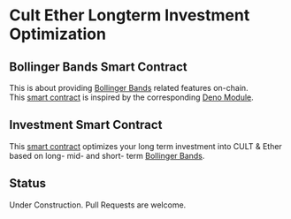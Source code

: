 # Cult Ether Longterm Investment Optimization

## Bollinger Bands Smart Contract
This is about providing [Bollinger Bands](https://deno.land/x/bollinger_bands) related features on-chain.  
This [smart contract](https://github.com/cultfamily-on-github/cult-bollinger-bands-based-investment-smart-contract/blob/main/bollinger-bands.sol) is inspired by the corresponding [Deno Module](https://deno.land/x/bollinger_bands).  


## Investment Smart Contract
This [smart contract](https://github.com/cultfamily-on-github/cult-bollinger-bands-based-investment-smart-contract/blob/main/cult-ether-bollinger-bands-based-investment-smart-contract.sol) optimizes your long term investment into CULT & Ether based on long- mid- and short- term [Bollinger Bands](https://deno.land/x/bollinger_bands).


## Status
Under Construction. Pull Requests are welcome. 
